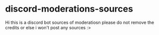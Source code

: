 # discord-moderations-sources

Hi this is a discord bot sources of moderatiosn please do not remove the credits or else i won't post any sources :>

